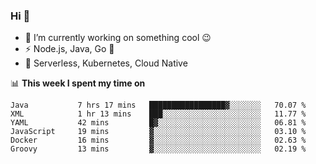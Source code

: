 ### Hi 👋

<!--
**nodejh/nodejh** is a ✨ _special_ ✨ repository because its `README.md` (this file) appears on your GitHub profile.

Here are some ideas to get you started:

- 🔭 I’m currently working on ...
- 🌱 I’m currently learning ...
- 👯 I’m looking to collaborate on ...
- 🤔 I’m looking for help with ...
- 💬 Ask me about ...
- 📫 How to reach me: ...
- 😄 Pronouns: ...
- ⚡ Fun fact: ...
-->

- 🔭 I’m currently working on something cool :wink:
- ⚡ Node.js, Java, Go :thought_balloon:
- 🤖 Serverless, Kubernetes, Cloud Native

📊 **This week I spent my time on**

<!--START_SECTION:waka-->

```text
Java           7 hrs 17 mins   █████████████████▓░░░░░░░   70.07 %
XML            1 hr 13 mins    ███░░░░░░░░░░░░░░░░░░░░░░   11.77 %
YAML           42 mins         █▓░░░░░░░░░░░░░░░░░░░░░░░   06.81 %
JavaScript     19 mins         ▓░░░░░░░░░░░░░░░░░░░░░░░░   03.10 %
Docker         16 mins         ▓░░░░░░░░░░░░░░░░░░░░░░░░   02.63 %
Groovy         13 mins         ▓░░░░░░░░░░░░░░░░░░░░░░░░   02.19 %
```

<!--END_SECTION:waka-->


<!--
:traffic_light: **Visitors**

![visitors](https://visitor-badge.glitch.me/badge?page_id=nodejh.nodejh)
-->
